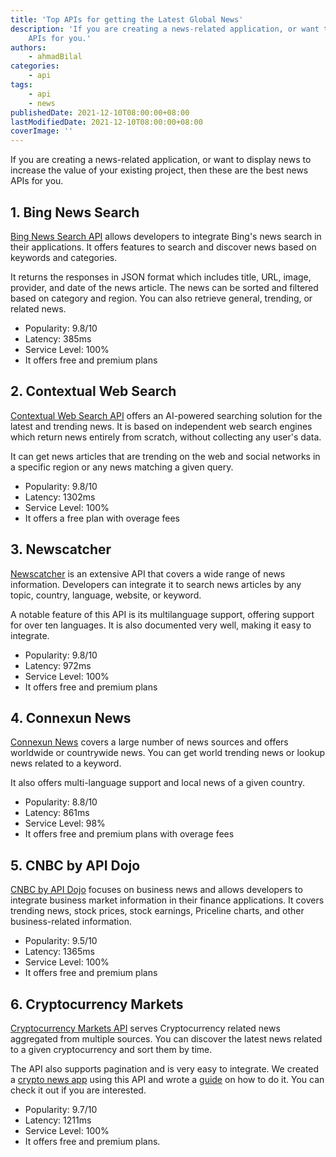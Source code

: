```yaml
---
title: 'Top APIs for getting the Latest Global News'
description: 'If you are creating a news-related application, or want to display news in your existing app, then these are the best news
	APIs for you.'
authors:
    - ahmadBilal
categories:
    - api
tags:
    - api
    - news
publishedDate: 2021-12-10T08:00:00+08:00
lastModifiedDate: 2021-12-10T08:00:00+08:00
coverImage: ''
---
```


<Lead>
	If you are creating a news-related application, or want to display news to
	increase the value of your existing project, then these are the best news
	APIs for you.
</Lead>

## 1. Bing News Search

[Bing News Search API](https://rapidapi.com/microsoft-azure-org-microsoft-cognitive-services/api/bing-news-search1/?utm_source=RapidAPI.com/guides&utm_medium=DevRel&utm_campaign=DevRel) allows developers to integrate Bing's news search in their applications. It offers features to search and discover news based on keywords and categories.

It returns the responses in JSON format which includes title, URL, image, provider, and date of the news article. The news can be sorted and filtered based on category and region. You can also retrieve general, trending, or related news.

-   Popularity: 9.8/10
-   Latency: 385ms
-   Service Level: 100%
-   It offers free and premium plans

## 2. Contextual Web Search

[Contextual Web Search API](https://rapidapi.com/contextualwebsearch/api/web-search/?utm_source=RapidAPI.com/guides&utm_medium=DevRel&utm_campaign=DevRel) offers an AI-powered searching solution for the latest and trending news. It is based on independent web search engines which return news entirely from scratch, without collecting any user's data.

It can get news articles that are trending on the web and social networks in a specific region or any news matching a given query.

-   Popularity: 9.8/10
-   Latency: 1302ms
-   Service Level: 100%
-   It offers a free plan with overage fees

## 3. Newscatcher

[Newscatcher](https://rapidapi.com/newscatcher-api-newscatcher-api-default/api/newscatcher?utm_source=RapidAPI.com/guides&utm_medium=DevRel&utm_campaign=DevRel) is an extensive API that covers a wide range of news information. Developers can integrate it to search news articles by any topic, country, language, website, or keyword.

A notable feature of this API is its multilanguage support, offering support for over ten languages. It is also documented very well, making it easy to integrate.

-   Popularity: 9.8/10
-   Latency: 972ms
-   Service Level: 100%
-   It offers free and premium plans

## 4. Connexun News

[Connexun News](https://rapidapi.com/connexun-srl-connexun-srl-default/api/news67/?utm_source=RapidAPI.com/guides&utm_medium=DevRel&utm_campaign=DevRel) covers a large number of news sources and offers worldwide or countrywide news. You can get world trending news or lookup news related to a keyword.

It also offers multi-language support and local news of a given country.

-   Popularity: 8.8/10
-   Latency: 861ms
-   Service Level: 98%
-   It offers free and premium plans with overage fees

## 5. CNBC by API Dojo

[CNBC by API Dojo](https://rapidapi.com/apidojo/api/cnbc/?utm_source=RapidAPI.com/guides&utm_medium=DevRel&utm_campaign=DevRel) focuses on business news and allows developers to integrate business market information in their finance applications. It covers trending news, stock prices, stock earnings, Priceline charts, and other business-related information.

-   Popularity: 9.5/10
-   Latency: 1365ms
-   Service Level: 100%
-   It offers free and premium plans

## 6. Cryptocurrency Markets

[Cryptocurrency Markets API](https://rapidapi.com/apidojo/api/investing-cryptocurrency-markets/?utm_source=RapidAPI.com/guides&utm_medium=DevRel&utm_campaign=DevRel) serves Cryptocurrency related news aggregated from multiple sources. You can discover the latest news related to a given cryptocurrency and sort them by time.

The API also supports pagination and is very easy to integrate. We created a [crypto news app](https://rapidapi-example-crypto-news-app.vercel.app/) using this API and wrote a [guide](https://rapidapi.com/guides/build-crypto-news-app) on how to do it. You can check it out if you are interested.

-   Popularity: 9.7/10
-   Latency: 1211ms
-   Service Level: 100%
-   It offers free and premium plans.
